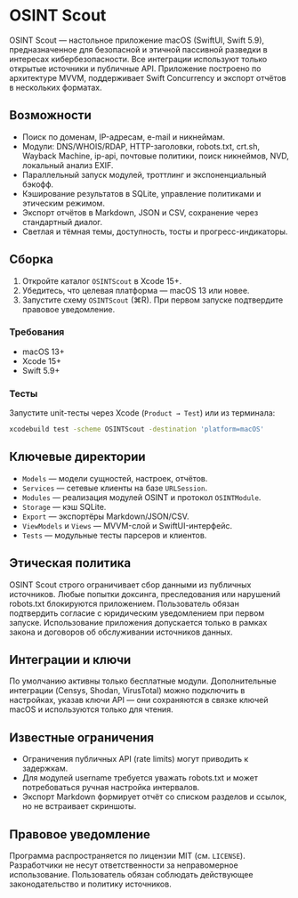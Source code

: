# OSINT Scout

OSINT Scout — настольное приложение macOS (SwiftUI, Swift 5.9), предназначенное для безопасной и этичной пассивной разведки в интересах кибербезопасности. Все интеграции используют только открытые источники и публичные API. Приложение построено по архитектуре MVVM, поддерживает Swift Concurrency и экспорт отчётов в нескольких форматах.

## Возможности

- Поиск по доменам, IP-адресам, e-mail и никнеймам.
- Модули: DNS/WHOIS/RDAP, HTTP-заголовки, robots.txt, crt.sh, Wayback Machine, ip-api, почтовые политики, поиск никнеймов, NVD, локальный анализ EXIF.
- Параллельный запуск модулей, троттлинг и экспоненциальный бэкофф.
- Кэширование результатов в SQLite, управление политиками и этическим режимом.
- Экспорт отчётов в Markdown, JSON и CSV, сохранение через стандартный диалог.
- Светлая и тёмная темы, доступность, тосты и прогресс-индикаторы.

## Сборка

1. Откройте каталог `OSINTScout` в Xcode 15+.
2. Убедитесь, что целевая платформа — macOS 13 или новее.
3. Запустите схему `OSINTScout` (⌘R). При первом запуске подтвердите правовое уведомление.

### Требования

- macOS 13+
- Xcode 15+
- Swift 5.9+

### Тесты

Запустите unit-тесты через Xcode (`Product → Test`) или из терминала:

```bash
xcodebuild test -scheme OSINTScout -destination 'platform=macOS'
```

## Ключевые директории

- `Models` — модели сущностей, настроек, отчётов.
- `Services` — сетевые клиенты на базе `URLSession`.
- `Modules` — реализация модулей OSINT и протокол `OSINTModule`.
- `Storage` — кэш SQLite.
- `Export` — экспортёры Markdown/JSON/CSV.
- `ViewModels` и `Views` — MVVM-слой и SwiftUI-интерфейс.
- `Tests` — модульные тесты парсеров и клиентов.

## Этическая политика

OSINT Scout строго ограничивает сбор данными из публичных источников. Любые попытки доксинга, преследования или нарушений robots.txt блокируются приложением. Пользователь обязан подтвердить согласие с юридическим уведомлением при первом запуске. Использование приложения допускается только в рамках закона и договоров об обслуживании источников данных.

## Интеграции и ключи

По умолчанию активны только бесплатные модули. Дополнительные интеграции (Censys, Shodan, VirusTotal) можно подключить в настройках, указав ключи API — они сохраняются в связке ключей macOS и используются только для чтения.

## Известные ограничения

- Ограничения публичных API (rate limits) могут приводить к задержкам.
- Для модулей username требуется уважать robots.txt и может потребоваться ручная настройка интервалов.
- Экспорт Markdown формирует отчёт со списком разделов и ссылок, но не встраивает скриншоты.

## Правовое уведомление

Программа распространяется по лицензии MIT (см. `LICENSE`). Разработчики не несут ответственности за неправомерное использование. Пользователь обязан соблюдать действующее законодательство и политику источников.
